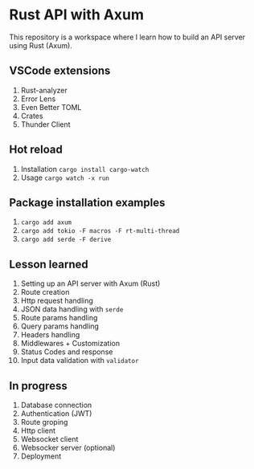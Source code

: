# Rust API with Axum
This repository is a workspace where I learn how to build an API server using Rust (Axum).

## VSCode extensions
1. Rust-analyzer
2. Error Lens
3. Even Better TOML
4. Crates
5. Thunder Client

## Hot reload
1. Installation
`cargo install cargo-watch`
2. Usage
`cargo watch -x run`

## Package installation examples
1. `cargo add axum`
2. `cargo add tokio -F macros -F rt-multi-thread`
3. `cargo add serde -F derive`

## Lesson learned
1. Setting up an API server with Axum (Rust)
2. Route creation
3. Http request handling
4. JSON data handling with `serde`
5. Route params handling
6. Query params handling
7. Headers handling
8. Middlewares + Customization
9. Status Codes and response
10. Input data validation with `validator`

## In progress
1. Database connection
2. Authentication (JWT)
3. Route groping
4. Http client
5. Websocket client
6. Websocker server (optional)
7. Deployment